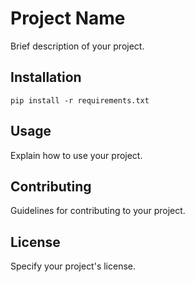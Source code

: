 # Project Name

Brief description of your project.

## Installation

```
pip install -r requirements.txt
```

## Usage

Explain how to use your project.

## Contributing

Guidelines for contributing to your project.

## License

Specify your project's license.
